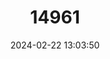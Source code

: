 ---
title: "14961"
category: "Nyctimene sanctacrucis"
draft: false
date: 2024-02-22 13:03:50
languages:
  English: ["Nendö Tube-nosed Fruit Bat", "Nendö Tube-nosed Bat"]
---